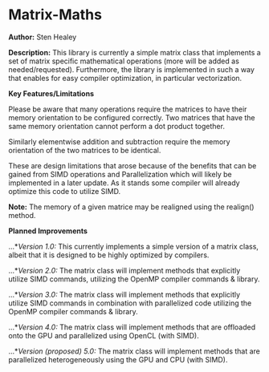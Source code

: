 # Matrix-Maths

**Author:** Sten Healey

**Description:** This library is currently a simple matrix class that implements a set of matrix specific mathematical operations (more will be added as needed/requested). Furthermore, the library is implemented in such a way that enables for easy compiler optimization, in particular vectorization.

**Key Features/Limitations** 

Please be aware that many operations require the matrices to have their memory orientation to be configured correctly. Two matrices that have the same memory orientation cannot perform a dot product together.

Similarly elementwise addition and subtraction require the memory orientation of the two matrices to be identical.

These are design limitations that arose because of the benefits that can be gained from SIMD operations and Parallelization which will likely be implemented in a later update. As it stands some compiler will already optimize this code to utilize SIMD.

**Note:** The memory of a given matrice may be realigned using the realign() method.

**Planned Improvements**

...*_Version 1.0:_ This currently implements a simple version of a matrix class, albeit that it is designed to be highly optimized by compilers.

...*_Version 2.0:_ The matrix class will implement methods that explicitly utilize SIMD commands, utilizing the OpenMP compiler commands & library.

...*_Version 3.0:_ The matrix class will implement methods that explicitly utilize SIMD commands in combination with parallelized code utilizing the OpenMP compiler commands & library.

...*_Version 4.0:_ The matrix class will implement methods that are offloaded onto the GPU and parallelized using OpenCL (with SIMD).

...*_Version (proposed) 5.0:_ The matrix class will implement methods that are parallelized heterogeneously using the GPU and CPU (with SIMD).
